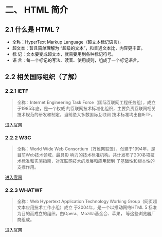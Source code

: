 # 二、 HTML 简介
## 2.1 什么是 HTML？ 
- 全称：HyperText Markup Language（超文本标记语言）。
- 超文本：暂且简单理解为 “超级的文本”，和普通文本比，内容更丰富。 
- 标 记：文本要变成超文本，就需要用到各种标记符号。
- 语 言：每一个标记的写法、读音、使用规则，组成了一个标记语言。
## 2.2 相关国际组织（了解） 

### 2.2.1  IETF 

>全称：Internet Engineering Task Force（国际互联网工程任务组），成立于1985年底，是一个权威 的互联网技术标准化组织，主要负责互联网相关技术规范的研发和制定，当前绝大多数国际互联网 技术标准均出自IETF。

[进入官网](https://www.ietf.org)

### 2.2.2  W3C 

>全称：World Wide Web Consortium（万维网联盟），创建于1994年，是目前Web技术领域，最具影 响力的技术标准机构。共计发布了200多项技术标准和实施指南，对互联网技术的发展和应用起到 了基础性和根本性的支撑作用。

[进入官网](https://www.w3.org)

### 2.2.3  WHATWF 

>全称：Web Hypertext Application Technology Working Group（网页超文本应用技术工作小组）成立 于2004年，是一个以推动网络HTML 5 标准为目的而成立的组织。由Opera、Mozilla基金会、苹果， 等这些浏览器厂商组成。

[进入官网](https://whatwg.org/)
